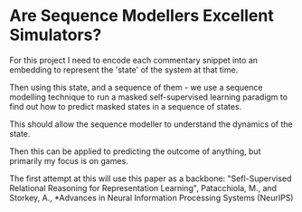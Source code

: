 # Are Sequence Modellers Excellent Simulators?

For this project I need to encode each commentary snippet into an embedding to represent the 'state' of the system at that time.

Then using this state, and a sequence of them - we use a sequence modelling technique to run a masked self-supervised learning paradigm to find out how to predict masked states in a sequence of states.

This should allow the sequence modeller to understand the dynamics of the state.

Then this can be applied to predicting the outcome of anything, but primarily my focus is on games.



The first attempt at this will use this paper as a backbone: "Sefl-Supervised Relational Reasoning for Representation Learning", Patacchiola, M., and Storkey, A., *Advances in Neural Information Processing Systems (NeurIPS)
